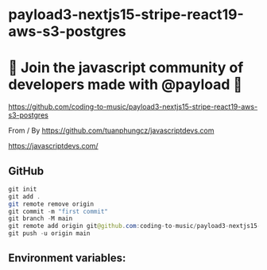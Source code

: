 # payload3-nextjs15-stripe-react19-aws-s3-postgres

# 🚀 Join the javascript community of developers made with @payload 🚀

https://github.com/coding-to-music/payload3-nextjs15-stripe-react19-aws-s3-postgres

From / By https://github.com/tuanphungcz/javascriptdevs.com

https://javascriptdevs.com/

## GitHub

```java
git init
git add .
git remote remove origin
git commit -m "first commit"
git branch -M main
git remote add origin git@github.com:coding-to-music/payload3-nextjs15-stripe-react19-aws-s3-postgres.git
git push -u origin main
```

## Environment variables:

```java

```